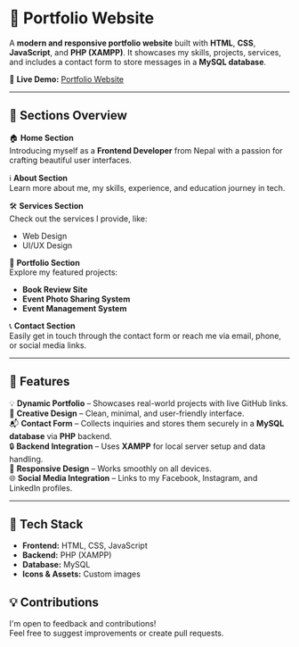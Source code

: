 # 💼 Portfolio Website

A **modern and responsive portfolio website** built with **HTML**, **CSS**, **JavaScript**, and **PHP (XAMPP)**. It showcases my skills, projects, services, and includes a contact form to store messages in a **MySQL database**.

🔗 **Live Demo:** [Portfolio Website](https://bindhyadulal.github.io/Portfolio_Website/)  

---

## 🔹 Sections Overview

🏠 **Home Section**  
Introducing myself as a **Frontend Developer** from Nepal with a passion for crafting beautiful user interfaces.

ℹ️ **About Section**  
Learn more about me, my skills, experience, and education journey in tech.

🛠️ **Services Section**  
Check out the services I provide, like:
- Web Design
- UI/UX Design

📂 **Portfolio Section**  
Explore my featured projects:
- **Book Review Site**
- **Event Photo Sharing System**
- **Event Management System**

📞 **Contact Section**  
Easily get in touch through the contact form or reach me via email, phone, or social media links.

---

## 🔹 Features

💡 **Dynamic Portfolio** – Showcases real-world projects with live GitHub links.  
🎨 **Creative Design** – Clean, minimal, and user-friendly interface.  
📬 **Contact Form** – Collects inquiries and stores them securely in a **MySQL database** via **PHP** backend.  
🔒 **Backend Integration** – Uses **XAMPP** for local server setup and data handling.  
📱 **Responsive Design** – Works smoothly on all devices.  
🌐 **Social Media Integration** – Links to my Facebook, Instagram, and LinkedIn profiles.

---

## 🔧 Tech Stack

- **Frontend:** HTML, CSS, JavaScript  
- **Backend:** PHP (XAMPP)  
- **Database:** MySQL  
- **Icons & Assets:** Custom images  

## 💡 Contributions

I'm open to feedback and contributions!  
Feel free to suggest improvements or create pull requests.
